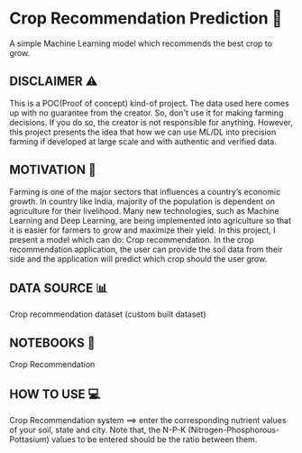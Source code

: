 # Crop Recommendation Prediction 🌱


A simple Machine Learning model which recommends the best crop to grow.


## DISCLAIMER ⚠️
This is a POC(Proof of concept) kind-of project. The data used here comes up with no guarantee from the creator. So, don't use it for making farming decisions. If you do so, the creator is not responsible for anything. However, this project presents the idea that how we can use ML/DL into precision farming if developed at large scale and with authentic and verified data.


## MOTIVATION 💪
Farming is one of the major sectors that influences a country’s economic growth. In country like India, majority of the population is dependent on agriculture for their livelihood. Many new technologies, such as Machine Learning and Deep Learning, are being implemented into agriculture so that it is easier for farmers to grow and maximize their yield. In this project, I present a model which can do: Crop recommendation. In the crop recommendation application, the user can provide the soil data from their side and the application will predict which crop should the user grow. 


## DATA SOURCE 📊
Crop recommendation dataset (custom built dataset)


## NOTEBOOKS 📓
Crop Recommendation


## HOW TO USE 💻
Crop Recommendation system ==> enter the corresponding nutrient values of your soil, state and city. Note that, the N-P-K (Nitrogen-Phosphorous-Pottasium) values to be entered should be the ratio between them.

